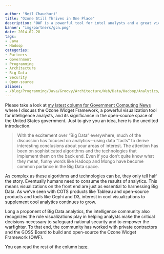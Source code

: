 ```yaml
---

author: "Neil Chaudhuri"
title: "Ozone Still Thrives in One Place"
description: "OWF is a powerful tool for intel analysts and a great victory for government open-source advocates."
banner: "img/partners/gcn.png"
date: 2014-02-28
tags:
- Java
- Hadoop
categories: 
- Partners
- Government
- Programming
- Architecture
- Big Data
- Security
- Open-source
aliases:
- /blog/Programming/Java/Groovy/Architecture/Web/Data/Hadoop/Analytics/2014/02/28/ozone-still-thrives-in-one-place
---
```


Please take a look at [my latest column for Government Computing News](http://gcn.com/articles/2014/02/27/big-data.aspx)
where I discuss the Ozone Widget Framework, a powerful visualization tool for intelligence analysts, and its significance
in the open-source space of the United States government. Just to give you an idea, here is the unedited introduction.

> With the excitement over “Big Data” everywhere, much of the discussion has focused on analytics--using data “facts” to derive interesting conclusions about your areas of interest. The attention has been on sophisticated algorithms and the technologies that implement them on the back end. Even if you don’t quite know what they mean, funny words like Hadoop and Mongo have become common parlance in the Big Data space.


As complex as these algorithms and technologies can be, they only tell half the story. Eventually humans need to consume the results of analytics. This means visualizations on the front end are just as essential to harnessing Big Data. As we’ve seen with COTS products like Tableau and open-source products and tools like Gephi and D3, interest in cool visualizations to supplement cool analytics continues to grow.


Long a proponent of Big Data analytics, the intelligence community also recognizes the role visualizations play in helping analysts make the critical decisions necessary to safeguard national security and to empower the warfighter. To that end, the community has worked with private contractors and the GOSS Board to build and open-source the Ozone Widget Framework (OWF).


You can read the rest of the column [here](http://gcn.com/articles/2014/02/27/big-data.aspx).

